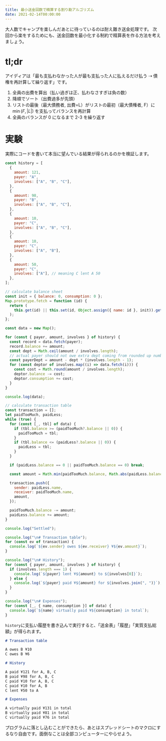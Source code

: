 ```yaml
---
title: 最小送金回数で精算する割り勘アルゴリズム
date: 2021-02-14T00:00:00
---
```


大人数でキャンプを楽しんだあとに待っているのは耐え難き送金処理です。
次回から楽をするためにも、送金回数を最小化する制約で精算表を作る方法を考えましょう。

# tl;dr

アイディアは「最も支払わなかった人が最も支払った人に払えるだけ払う ⇢ 債権を再計算して繰り返す」です。

1. 全員の出費を算出（払い過ぎは正、払わなさすぎは負の数）
2. 降順でソート（出費過多が先頭）
3. リストの最後（最大債務者, 出費=L）がリストの最初（最大債権者, F）に $\min(F, |L|)$ を支払ってバランスを再計算
4. 全員のバランスが 0 になるまで 2-3 を繰り返す

# 実験

実際にコードを書いて本当に望んでいる結果が得られるのかを検証します。

```js split-bill.js
const history = [
  {
    amount: 121,
    payer: "A",
    involves: ["A", "B", "C"],
  },
  {
    amount: 98,
    payer: "B",
    involves: ["A", "B", "C"],
  },
  {
    amount: 10,
    payer: "C",
    involves: ["A", "B", "C"],
  },
  {
    amount: 10,
    payer: "C",
    involves: ["A", "B"],
  },
  {
    amount: 50,
    payer: "C",
    involves: ["A"], // meaning C lent A 50
  },
];

// calculate balance sheet
const init = { balance: 0, consumption: 0 };
Map.prototype.fetch = function (id) {
  return (
    this.get(id) || this.set(id, Object.assign({ name: id }, init)).get(id)
  );
};

const data = new Map();

for (const { payer, amount, involves } of history) {
  const record = data.fetch(payer);
  record.balance += amount;
  const dept = Math.ceil(amount / involves.length);
  // actual payer should not owe extra dept coming from rounded up numbers
  const payerDept = amount - dept * (involves.length - 1);
  for (const deptor of involves.map((i) => data.fetch(i))) {
    const cost = Math.round(amount / involves.length);
    deptor.balance -= cost;
    deptor.consumption += cost;
  }
}

console.log(data);

// calculate transaction table
const transaction = [];
let paidTooMuch, paidLess;
while (true) {
  for (const [_, tbl] of data) {
    if (tbl.balance >= (paidTooMuch?.balance || 0)) {
      paidTooMuch = tbl;
    }
    if (tbl.balance <= (paidLess?.balance || 0)) {
      paidLess = tbl;
    }
  }

  if (paidLess.balance == 0 || paidTooMuch.balance == 0) break;

  const amount = Math.min(paidTooMuch.balance, Math.abs(paidLess.balance));

  transaction.push({
    sender: paidLess.name,
    receiver: paidTooMuch.name,
    amount,
  });

  paidTooMuch.balance -= amount;
  paidLess.balance += amount;
}

console.log("Settled");

console.log("\n# Transaction table");
for (const ev of transaction) {
  console.log(`${ev.sender} owes ${ev.receiver} ¥${ev.amount}`);
}

console.log("\n# History");
for (const { payer, amount, involves } of history) {
  if (involves.length === 1) {
    console.log(`${payer} lent ¥${amount} to ${involves[0]}`);
  } else {
    console.log(`${payer} paid ¥${amount} for ${involves.join(", ")}`);
  }
}

console.log("\n# Expenses");
for (const [_, { name, consumption }] of data) {
  console.log(`${name} virtually paid ¥${consumption} in total`);
}
```

`history`に支払い履歴を書き込んで実行すると、「送金表」「履歴」「実質支払総額」が得られます。

```md
# Transaction table

A owes B ¥10
C owes B ¥6

# History

A paid ¥121 for A, B, C
B paid ¥98 for A, B, C
C paid ¥10 for A, B, C
C paid ¥10 for A, B
C lent ¥50 to A

# Expenses

A virtually paid ¥131 in total
B virtually paid ¥81 in total
C virtually paid ¥76 in total
```

プログラムに落とし込むことができたら、あとはスプレッドシートのマクロにするなり自由です。面倒なことは全部コンピューターにやらせよう。

